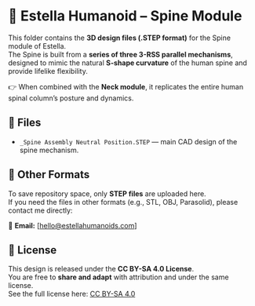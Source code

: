 # 🦴 Estella Humanoid – Spine Module  

This folder contains the **3D design files (.STEP format)** for the Spine module of Estella.  
The Spine is built from a **series of three 3-RSS parallel mechanisms**, designed to mimic the natural **S-shape curvature** of the human spine and provide lifelike flexibility.  

👉 When combined with the **Neck module**, it replicates the entire human spinal column’s posture and dynamics.  

## 📂 Files  
- `_Spine Assembly Neutral Position.STEP` — main CAD design of the spine mechanism.  

## 🔄 Other Formats  
To save repository space, only **STEP files** are uploaded here.  
If you need the files in other formats (e.g., STL, OBJ, Parasolid), please contact me directly:  

📧 **Email:** [hello@estellahumanoids.com]  

## 📜 License  
This design is released under the **CC BY-SA 4.0 License**.  
You are free to **share and adapt** with attribution and under the same license.  
See the full license here: [CC BY-SA 4.0](https://creativecommons.org/licenses/by-sa/4.0/)  
